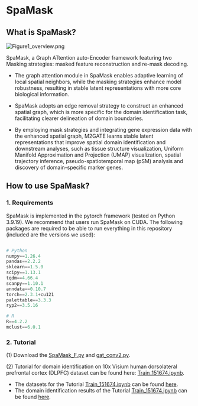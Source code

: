 # SpaMask

## What is SpaMask?

![Figure1_overview.png](https://github.com/LYxiaotai/SpaMask/blob/main/Figure1_overview.png)

SpaMask, a Graph ATtention auto-Encoder framework featuring two Masking strategies: masked feature reconstruction and re-mask decoding. 

* The graph attention module in SpaMask enables adaptive learning of local spatial neighbors, while the masking strategies enhance model robustness, resulting in stable latent representations with more core biological information. 

* SpaMask adopts an edge removal strategy to construct an enhanced spatial graph, which is more specific for the domain identification task, facilitating clearer delineation of domain boundaries. 

* By employing mask strategies and integrating gene expression data with the enhanced spatial graph, M2GATE learns stable latent representations that improve spatial domain identification and downstream analyses, such as tissue structure visualization, Uniform Manifold Approximation and Projection (UMAP) visualization, spatial trajectory inference, pseudo-spatiotemporal map (pSM) analysis and discovery of domain-specific marker genes.


## How to use SpaMask?

### 1. Requirements

SpaMask is implemented in the pytorch framework (tested on Python 3.9.19). We recommend that users run SpaMask on CUDA. The following packages are required to be able to run everything in this repository (included are the versions we used):

``` python

# Python
numpy==1.26.4
pandas==2.2.2
sklearn==1.5.0
scipy==1.13.1
tqdm==4.66.4
scanpy==1.10.1
anndata==0.10.7
torch==2.3.1+cu121
palettable==3.3.3
ryp2==3.5.16

# R
R==4.2.2
mclust==6.0.1

```


### 2. Tutorial

(1) Download the [SpaMask_F.py](https://github.com/LYxiaotai/SpaMask/blob/main) and [gat_conv2.py](https://github.com/LYxiaotai/SpaMask/blob/main).

(2) Tutorial for domain identification on 10x Visium human dorsolateral prefrontal cortex (DLPFC) dataset can be found here: [Train_151674.ipynb](https://github.com/LYxiaotai/SpaMask/blob/main/Train_151674.ipynb).

* The datasets for the Tutorial [Train_151674.ipynb](https://github.com/LYxiaotai/SpaMask/blob/main/Train_151674.ipynb) can be found [here](https://github.com/LYxiaotai/SpaMask/tree/main/data/151674).
* The domain identification results of the Tutorial [Train_151674.ipynb](https://github.com/LYxiaotai/SpaMask/blob/main/Train_151674.ipynb) can be found [here](https://github.com/LYxiaotai/SpaMask/tree/main/data/results).



